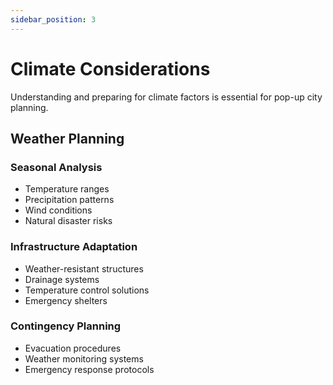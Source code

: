 ```yaml
---
sidebar_position: 3
---
```


# Climate Considerations

Understanding and preparing for climate factors is essential for pop-up city planning.

## Weather Planning

### Seasonal Analysis

- Temperature ranges
- Precipitation patterns
- Wind conditions
- Natural disaster risks

### Infrastructure Adaptation

- Weather-resistant structures
- Drainage systems
- Temperature control solutions
- Emergency shelters

### Contingency Planning

- Evacuation procedures
- Weather monitoring systems
- Emergency response protocols
